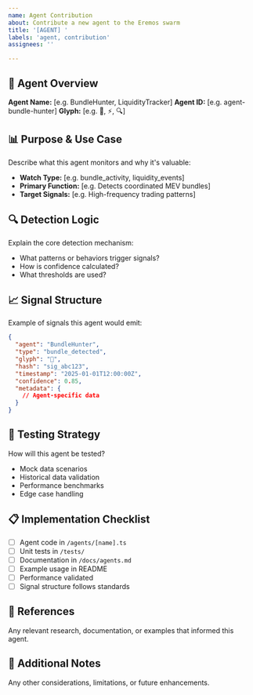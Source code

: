 ```yaml
---
name: Agent Contribution
about: Contribute a new agent to the Eremos swarm
title: '[AGENT] '
labels: 'agent, contribution'
assignees: ''

---
```


## 🤖 Agent Overview
**Agent Name:** [e.g. BundleHunter, LiquidityTracker]
**Agent ID:** [e.g. agent-bundle-hunter]
**Glyph:** [e.g. 🎯, ⚡, 🔍]

## 📊 Purpose & Use Case
Describe what this agent monitors and why it's valuable:
- **Watch Type:** [e.g. bundle_activity, liquidity_events]
- **Primary Function:** [e.g. Detects coordinated MEV bundles]
- **Target Signals:** [e.g. High-frequency trading patterns]

## 🔍 Detection Logic
Explain the core detection mechanism:
- What patterns or behaviors trigger signals?
- How is confidence calculated?
- What thresholds are used?

## 📈 Signal Structure
Example of signals this agent would emit:
```json
{
  "agent": "BundleHunter",
  "type": "bundle_detected",
  "glyph": "🎯",
  "hash": "sig_abc123",
  "timestamp": "2025-01-01T12:00:00Z",
  "confidence": 0.85,
  "metadata": {
    // Agent-specific data
  }
}
```

## 🧪 Testing Strategy
How will this agent be tested?
- Mock data scenarios
- Historical data validation
- Performance benchmarks
- Edge case handling

## 📋 Implementation Checklist
- [ ] Agent code in `/agents/[name].ts`
- [ ] Unit tests in `/tests/`
- [ ] Documentation in `/docs/agents.md`
- [ ] Example usage in README
- [ ] Performance validated
- [ ] Signal structure follows standards

## 🔗 References
Any relevant research, documentation, or examples that informed this agent.

## 💭 Additional Notes
Any other considerations, limitations, or future enhancements.
